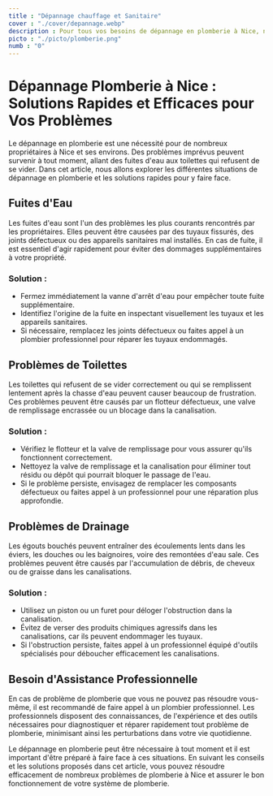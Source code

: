 ```yaml
---
title : "Dépannage chauffage et Sanitaire"
cover : "./cover/depannage.webp"
description : Pour tous vos besoins de dépannage en plomberie à Nice, notre équipe intervient rapidement pour résoudre une variété de problèmes, tels que les fuites, les tuyaux cassés, et les équipements défectueux. Notre expertise garantit des solutions fiables pour assurer le bon fonctionnement de votre système de plomberie.
picto : "./picto/plomberie.png"
numb : "0"
---
```

# Dépannage Plomberie à Nice : Solutions Rapides et Efficaces pour Vos Problèmes

Le dépannage en plomberie est une nécessité pour de nombreux propriétaires à Nice et ses environs. Des problèmes imprévus peuvent survenir à tout moment, allant des fuites d'eau aux toilettes qui refusent de se vider. Dans cet article, nous allons explorer les différentes situations de dépannage en plomberie et les solutions rapides pour y faire face.

## Fuites d'Eau

Les fuites d'eau sont l'un des problèmes les plus courants rencontrés par les propriétaires. Elles peuvent être causées par des tuyaux fissurés, des joints défectueux ou des appareils sanitaires mal installés. En cas de fuite, il est essentiel d'agir rapidement pour éviter des dommages supplémentaires à votre propriété. 

### Solution :

- Fermez immédiatement la vanne d'arrêt d'eau pour empêcher toute fuite supplémentaire.
- Identifiez l'origine de la fuite en inspectant visuellement les tuyaux et les appareils sanitaires.
- Si nécessaire, remplacez les joints défectueux ou faites appel à un plombier professionnel pour réparer les tuyaux endommagés.

## Problèmes de Toilettes

Les toilettes qui refusent de se vider correctement ou qui se remplissent lentement après la chasse d'eau peuvent causer beaucoup de frustration. Ces problèmes peuvent être causés par un flotteur défectueux, une valve de remplissage encrassée ou un blocage dans la canalisation.

### Solution :

- Vérifiez le flotteur et la valve de remplissage pour vous assurer qu'ils fonctionnent correctement.
- Nettoyez la valve de remplissage et la canalisation pour éliminer tout résidu ou dépôt qui pourrait bloquer le passage de l'eau.
- Si le problème persiste, envisagez de remplacer les composants défectueux ou faites appel à un professionnel pour une réparation plus approfondie.

## Problèmes de Drainage

Les égouts bouchés peuvent entraîner des écoulements lents dans les éviers, les douches ou les baignoires, voire des remontées d'eau sale. Ces problèmes peuvent être causés par l'accumulation de débris, de cheveux ou de graisse dans les canalisations.

### Solution :

- Utilisez un piston ou un furet pour déloger l'obstruction dans la canalisation.
- Évitez de verser des produits chimiques agressifs dans les canalisations, car ils peuvent endommager les tuyaux.
- Si l'obstruction persiste, faites appel à un professionnel équipé d'outils spécialisés pour déboucher efficacement les canalisations.

## Besoin d'Assistance Professionnelle

En cas de problème de plomberie que vous ne pouvez pas résoudre vous-même, il est recommandé de faire appel à un plombier professionnel. Les professionnels disposent des connaissances, de l'expérience et des outils nécessaires pour diagnostiquer et réparer rapidement tout problème de plomberie, minimisant ainsi les perturbations dans votre vie quotidienne.

Le dépannage en plomberie peut être nécessaire à tout moment et il est important d'être préparé à faire face à ces situations. En suivant les conseils et les solutions proposés dans cet article, vous pouvez résoudre efficacement de nombreux problèmes de plomberie à Nice et assurer le bon fonctionnement de votre système de plomberie.